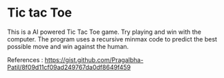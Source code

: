 # Tic tac Toe
This is a AI powered Tic Tac Toe game. Try playing and win with the computer. 
The program uses a recursive minmax code to predict the best possible move and win against the human. 



References : https://gist.github.com/Pragalbha-Patil/8f09d11cf09ad249767da0df8649f459

